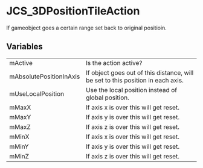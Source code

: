 # JCS_3DPositionTileAction

If gameobject goes a certain range set back to original positioin.


## Variables

<table>
  <tr>
    <td>mActive</td>
    <td>Is the action active?</td>
  </tr>
  <tr>
    <td>mAbsolutePositionInAxis</td>
    <td>
      If object goes out of this distance, will be set to
      this position in each axis.
    </td>
  </tr>
  <tr>
    <td>mUseLocalPosition</td>
    <td>Use the local position instead of global position.</td>
  </tr>
  <tr>
    <td>mMaxX</td>
    <td>If axis x is over this will get reset.</td>
  </tr>
  <tr>
    <td>mMaxY</td>
    <td>If axis y is over this will get reset.</td>
  </tr>
  <tr>
    <td>mMaxZ</td>
    <td>If axis z is over this will get reset.</td>
  </tr>
  <tr>
    <td>mMinX</td>
    <td>If axis x is over this will get reset.</td>
  </tr>
  <tr>
    <td>mMinY</td>
    <td>If axis y is over this will get reset.</td>
  </tr>
  <tr>
    <td>mMinZ</td>
    <td>If axis z is over this will get reset.</td>
  </tr>
</table>
